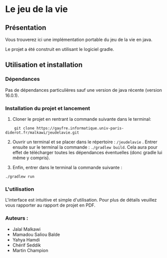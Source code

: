 # Le jeu de la vie

## Présentation
Vous trouverez ici une implémentation portable du jeu de la vie en java.

Le projet a été construit en utilisant le logiciel gradle.


## Utilisation et installation

### Dépendances

Pas de dépendances particulières sauf une version de java récente (version 16.0.1). 


### Installation du projet et lancement
1. Cloner le projet en rentrant la commande suivante dans le terminal: 
```
    git clone https://gaufre.informatique.univ-paris-diderot.fr/malkawi/jeudelavie.git
```
2. Ouvrir un terminal et se placer dans le répertoire : ```/jeudelavie```
. Entrer ensuite sur le terminal la commande : ```./gradlew build```. Cela aura pour effet de télécharger toutes les dépendances éventuelles (donc gradle lui même y compris).

3. Enfin, entrer dans le terminal la commande suivante :
```
./gradlew run
```
### L'utilisation 
L'interface est intuitive et simple d'utilisation. Pour plus de détails veuillez vous rapporter au rapport de projet en PDF.



### Auteurs :
* Jalal Malkawi 
* Mamadou Saliou Balde
* Yahya Hamdi
* Chérif Seddik
* Martin Champion



